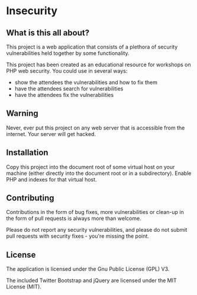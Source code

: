 # Insecurity

## What is this all about?

This project is a web application that consists of a plethora of security
vulnerabilities held together by some functionality.

This project has been created as an educational resource for workshops on
PHP web security. You could use in several ways:

* show the attendees the vulnerabilities and how to fix them
* have the attendees search for vulnerabilities
* have the attendees fix the vulnerabilities


## Warning

Never, ever put this project on any web server that is accessible from the
internet. Your server will get hacked.


## Installation

Copy this project into the document root of some virtual host on your machine
(either directly into the document root or in a subdirectory). Enable PHP
and indexes for that virtual host.


## Contributing

Contributions in the form of bug fixes, more vulnerabilities or clean-up in the
form of pull requests is always more than welcome.

Please do not report any security vulnerabilities, and please do not submit pull
requests with security fixes - you're missing the point.


## License

The application is licensed under the Gnu Public License (GPL) V3.

The included Twitter Bootstrap and jQuery are licensed under the MIT License
(MIT).
